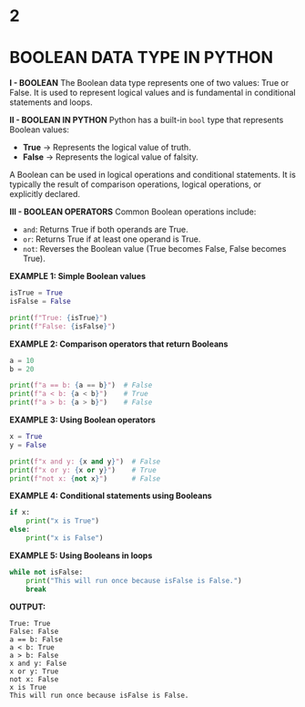 # 2

# BOOLEAN DATA TYPE IN PYTHON

**I - BOOLEAN**
The Boolean data type represents one of two values: True or False. It is used to represent logical values and is fundamental in conditional statements and loops.

**II - BOOLEAN IN PYTHON**
Python has a built-in `bool` type that represents Boolean values:

- **True** → Represents the logical value of truth.
- **False** → Represents the logical value of falsity.

A Boolean can be used in logical operations and conditional statements. It is typically the result of comparison operations, logical operations, or explicitly declared.

**III - BOOLEAN OPERATORS**
Common Boolean operations include:

- `and`: Returns True if both operands are True.
- `or`: Returns True if at least one operand is True.
- `not`: Reverses the Boolean value (True becomes False, False becomes True).

**EXAMPLE 1: Simple Boolean values**

```python
isTrue = True
isFalse = False

print(f"True: {isTrue}")
print(f"False: {isFalse}")

```

**EXAMPLE 2: Comparison operators that return Booleans**

```python
a = 10
b = 20

print(f"a == b: {a == b}")  # False
print(f"a < b: {a < b}")    # True
print(f"a > b: {a > b}")    # False

```

**EXAMPLE 3: Using Boolean operators**

```python
x = True
y = False

print(f"x and y: {x and y}")  # False
print(f"x or y: {x or y}")    # True
print(f"not x: {not x}")      # False

```

**EXAMPLE 4: Conditional statements using Booleans**

```python
if x:
    print("x is True")
else:
    print("x is False")

```

**EXAMPLE 5: Using Booleans in loops**

```python
while not isFalse:
    print("This will run once because isFalse is False.")
    break

```

**OUTPUT:**

```abap
True: True
False: False
a == b: False
a < b: True
a > b: False
x and y: False
x or y: True
not x: False
x is True
This will run once because isFalse is False.

```